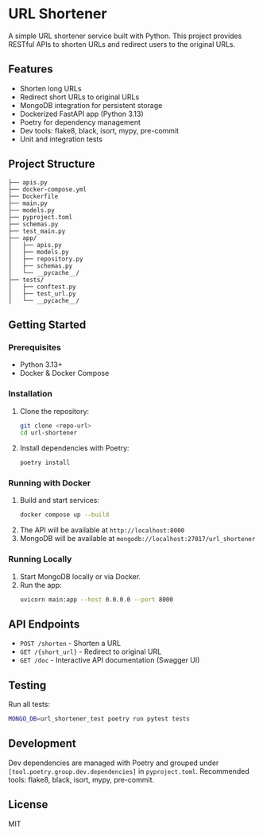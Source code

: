 # URL Shortener

A simple URL shortener service built with Python. This project provides RESTful APIs to shorten URLs and redirect users to the original URLs.

## Features
- Shorten long URLs
- Redirect short URLs to original URLs
- MongoDB integration for persistent storage
- Dockerized FastAPI app (Python 3.13)
- Poetry for dependency management
- Dev tools: flake8, black, isort, mypy, pre-commit
- Unit and integration tests

## Project Structure
```
├── apis.py
├── docker-compose.yml
├── Dockerfile
├── main.py
├── models.py
├── pyproject.toml
├── schemas.py
├── test_main.py
├── app/
│   ├── apis.py
│   ├── models.py
│   ├── repository.py
│   ├── schemas.py
│   └── __pycache__/
├── tests/
│   ├── conftest.py
│   ├── test_url.py
│   └── __pycache__/
```

## Getting Started

### Prerequisites
- Python 3.13+
- Docker & Docker Compose

### Installation
1. Clone the repository:
   ```bash
   git clone <repo-url>
   cd url-shortener
   ```
2. Install dependencies with Poetry:
   ```bash
   poetry install
   ```

### Running with Docker
1. Build and start services:
   ```bash
   docker compose up --build
   ```
2. The API will be available at `http://localhost:8000`
3. MongoDB will be available at `mongodb://localhost:27017/url_shortener`

### Running Locally
1. Start MongoDB locally or via Docker.
2. Run the app:
   ```bash
   uvicorn main:app --host 0.0.0.0 --port 8000
   ```

## API Endpoints
- `POST /shorten` - Shorten a URL
- `GET /{short_url}` - Redirect to original URL
- `GET /doc` - Interactive API documentation (Swagger UI)

## Testing
Run all tests:
```bash
MONGO_DB=url_shortener_test poetry run pytest tests
```

## Development
Dev dependencies are managed with Poetry and grouped under `[tool.poetry.group.dev.dependencies]` in `pyproject.toml`.
Recommended tools: flake8, black, isort, mypy, pre-commit.

## License
MIT

